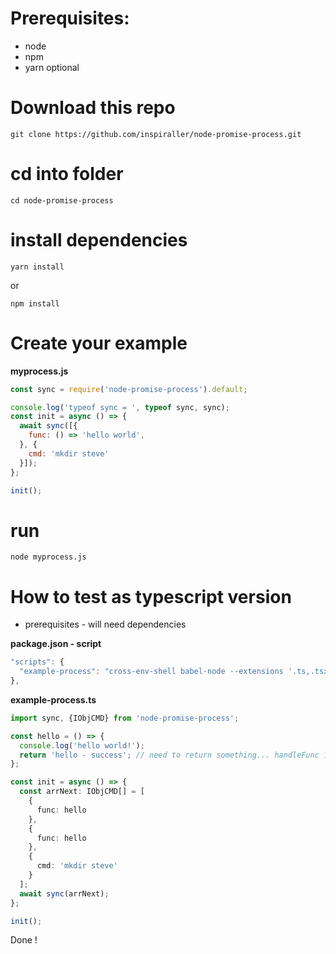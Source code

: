# Prerequisites:

- node
- npm
- yarn optional

# Download this repo

```
git clone https://github.com/inspiraller/node-promise-process.git
```

# cd into folder

```
cd node-promise-process
```

# install dependencies

```
yarn install
```

or

```
npm install
```

# Create your example

**myprocess.js**
```javascript
const sync = require('node-promise-process').default;

console.log('typeof sync = ', typeof sync, sync);
const init = async () => {
  await sync([{
    func: () => 'hello world',
  }, {
    cmd: 'mkdir steve'
  }]);
};

init();
```

# run

```
node myprocess.js
```

# How to test as typescript version
- prerequisites - will need dependencies

**package.json - script**
```javascript
"scripts": {
  "example-process": "cross-env-shell babel-node --extensions '.ts,.tsx' src/example-process.ts"
},
```
**example-process.ts**
```typescript
import sync, {IObjCMD} from 'node-promise-process';

const hello = () => {
  console.log('hello world!');
  return 'hello - success'; // need to return something... handleFunc is expecting a string result.
};

const init = async () => {
  const arrNext: IObjCMD[] = [
    {
      func: hello
    },
    {
      func: hello
    },
    {
      cmd: 'mkdir steve'
    }
  ];
  await sync(arrNext);
};

init();
```

Done !
